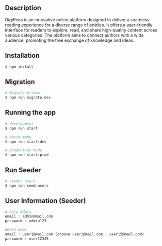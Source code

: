 ## Description

DigiPena is an innovative online platform designed to deliver a seamless reading experience for a diverse range of articles. It offers a user-friendly interface for readers to explore, read, and share high-quality content across various categories. The platform aims to connect authors with a wide audience, promoting the free exchange of knowledge and ideas.

## Installation

```bash
$ npm install
```

## Migration
```bash
# Migrate prisma
$ npm run migrate:dev
```

## Running the app

```bash
# development
$ npm run start

# watch mode
$ npm run start:dev

# production mode
$ npm run start:prod
```

## Run Seeder

```bash
# seeder users
$ npm run seed-users
```

## User Information (Seeder)
```bash
# Role Admin
email : admin@mail.com
password : admin123

#Role User
email : user1@mail.com (choose user1@mail.com - user15@mail.com)
password : user12345
```